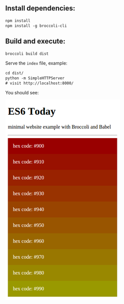 
## Install dependencies:

    npm install
    npm install -g broccoli-cli

## Build and execute:

    broccoli build dist

Serve the `index` file, example:

    cd dist/
    python -m SimpleHTTPServer
    # visit http://localhost:8000/

You should see:

![es6 simple website](screenshot.png)
